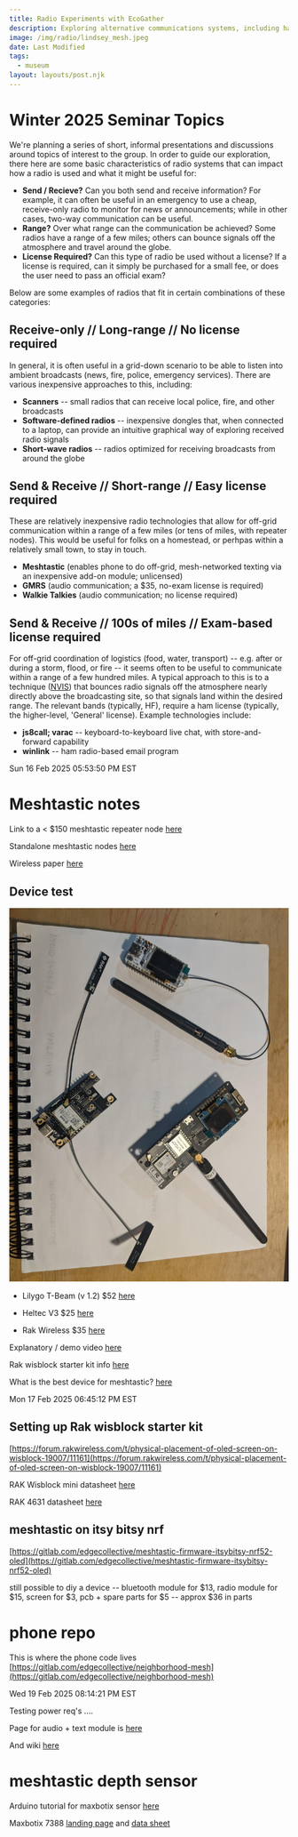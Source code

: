 ```yaml
---
title: Radio Experiments with EcoGather
description: Exploring alternative communications systems, including ham radio.
image: /img/radio/lindsey_mesh.jpeg
date: Last Modified 
tags:
  - museum
layout: layouts/post.njk
---
```


# Winter 2025 Seminar Topics

We're planning a series of short, informal presentations and discussions around topics of interest to the group. In order to guide our exploration, there here are some basic characteristics of radio systems that can impact how a radio is used and what it might be useful for:

- **Send / Recieve?** Can you both send and receive information?  For example, it can often be useful in an emergency to use a cheap, receive-only radio to monitor for news or announcements; while in other cases, two-way communication can be useful. 
- **Range?** Over what range can the communication be achieved?  Some radios have a range of a few miles;  others can bounce signals off the atmosphere and travel around the globe.
- **License Required?** Can this type of radio be used without a license?  If a license is required, can it simply be purchased for a small fee, or does the user need to pass an official exam?

Below are some examples of radios that fit in certain combinations of these categories:

## Receive-only // Long-range // No license required

In general, it is often useful in a grid-down scenario to be able to listen into ambient broadcasts (news, fire, police, emergency services).  There are various inexpensive approaches to this, including:
- **Scanners** -- small radios that can receive local police, fire, and other broadcasts
- **Software-defined radios** -- inexpensive dongles that, when connected to a laptop, can provide an intuitive graphical way of exploring received radio signals
- **Short-wave radios** -- radios optimized for receiving broadcasts from around the globe

## Send & Receive // Short-range // Easy license required

These are relatively inexpensive radio technologies that allow for off-grid communication within a range of a few miles (or tens of miles, with repeater nodes).   This would be useful for folks on a homestead, or perhpas within a relatively small town, to stay in touch.

- **Meshtastic** (enables phone to do off-grid, mesh-networked texting via an inexpensive add-on module; unlicensed)
- **GMRS** (audio communication; a $35, no-exam license is required)
- **Walkie Talkies** (audio communication; no license required)

## Send & Receive // 100s of miles // Exam-based license required

For off-grid coordination of logistics (food, water, transport) -- e.g. after or during a storm, flood, or fire -- it seems often to be useful to communicate within a range of a few hundred miles.  A typical approach to this is to a technique ([NVIS](https://en.wikipedia.org/wiki/Near_vertical_incidence_skywave)) that bounces radio signals off the atmosphere nearly directly above the broadcasting site, so that signals land within the desired range.  The relevant bands (typically, HF), require a ham license (typically, the higher-level, 'General' license).   Example technologies include:

- **js8call; varac** -- keyboard-to-keyboard live chat, with store-and-forward capability
- **winlink** -- ham radio-based email program

Sun 16 Feb 2025 05:53:50 PM EST

# Meshtastic notes

Link to a < $150 meshtastic repeater node [here](https://www.etsy.com/listing/1048791528/all-in-one-waterproof-solar-powered-off?ga_order=most_relevant&ga_search_type=all&ga_view_type=gallery&ga_search_query=meshtastic+repeater&ref=sr_gallery-1-8&content_source=e68961fa5a3916425776b486a8a0ff245709ec82%253A1048791528&organic_search_click=1&logging_key=f91e8779bceeca494505119a19c287f6d8615e38%3A1048791528)

Standalone meshtastic nodes [here](https://www.etsy.com/market/meshtastic_repeater)

Wireless paper [here](https://heltec.org/project/wireless-paper/)

## Device test

![](/img/radio/trio.jpeg)


- Lilygo T-Beam (v 1.2) $52 [here](https://www.amazon.com/LILYGO-Meshtastic-Development-CH9102F-Soldered/dp/B0B63FV7FR)

- Heltec V3 $25 [here](https://www.amazon.com/HiLetgo-Display-Development-Bluetooth-Unsoldered/dp/B07WHRS2XG)

- Rak Wireless $35 [here](https://www.amazon.com/RAKwireless-WisBlock-Meshtastic-Starter-RAK19007/dp/B0CHKZJK9C)

Explanatory / demo video [here](https://www.youtube.com/watch?v=2pHxxf_e4e0)

Rak wisblock starter kit info [here](https://www.reddit.com/r/meshtastic/comments/1am0s30/noob_question_what_kind_of_battery_should_i_get/)

What is the best device for meshtastic? [here](https://adrelien.com/blog/what-is-the-best-device-for-meshtastic/)

Mon 17 Feb 2025 06:45:12 PM EST


## Setting up Rak wisblock starter kit

[https://forum.rakwireless.com/t/physical-placement-of-oled-screen-on-wisblock-19007/11161](https://forum.rakwireless.com/t/physical-placement-of-oled-screen-on-wisblock-19007/11161)

RAK Wisblock mini datasheet [here](https://docs.rakwireless.com/product-categories/wisblock/rak19003/datasheet/)

RAK 4631 datasheet [here](https://docs.rakwireless.com/product-categories/wisblock/rak4631/sidewalk/)

## meshtastic on itsy bitsy nrf

[https://gitlab.com/edgecollective/meshtastic-firmware-itsybitsy-nrf52-oled](https://gitlab.com/edgecollective/meshtastic-firmware-itsybitsy-nrf52-oled)

still possible to diy a device -- bluetooth module for $13, radio module for $15, screen for $3, pcb + spare parts for $5 -- approx $36 in parts

# phone repo

This is where the phone code lives [https://gitlab.com/edgecollective/neighborhood-mesh](https://gitlab.com/edgecollective/neighborhood-mesh)

Wed 19 Feb 2025 08:14:21 PM EST

Testing power req's ....

Page for audio + text module is [here](https://www.dfrobot.com/product-2801.html)

And wiki [here](https://wiki.dfrobot.com/SKU_TEL0162_SIM7600G_H_CAT4_4G_Communication_Module)

# meshtastic depth sensor

Arduino tutorial for maxbotix sensor [here](https://www.makerguides.com/maxbotix-mb7389-arduino-tutorial/)

Maxbotix 7388 [landing page](https://maxbotix.com/products/mb7388) and [data sheet](/img/11500.pdf)






